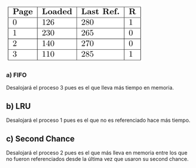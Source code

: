![alt text](img/image5.png)

### a) FIFO
Desalojará el proceso 3 pues es el que lleva más tiempo en memoria.

## b) LRU
Desalojará el proceso 1 pues es el que no es referenciado hace más tiempo.

## c) Second Chance
Desalojará el proceso 2 pues es el que más lleva en memoria entre los que no fueron referenciados desde la última vez que usaron su second chance.
